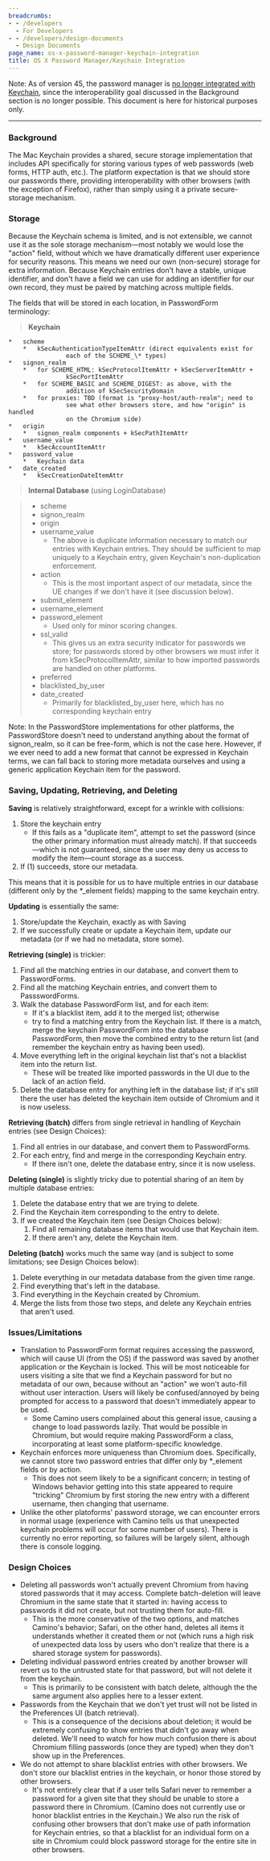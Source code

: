 ```yaml
---
breadcrumbs:
- - /developers
  - For Developers
- - /developers/design-documents
  - Design Documents
page_name: os-x-password-manager-keychain-integration
title: OS X Password Manager/Keychain Integration
---
```


Note: As of version 45, the password manager is [no longer integrated with
Keychain](https://code.google.com/p/chromium/issues/detail), since the
interoperability goal discussed in the Background section is no longer possible.
This document is here for historical purposes only.

---

### Background

The Mac Keychain provides a shared, secure storage implementation that includes
API specifically for storing various types of web passwords (web forms, HTTP
auth, etc.). The platform expectation is that we should store our passwords
there, providing interoperability with other browsers (with the exception of
Firefox), rather than simply using it a private secure-storage mechanism.

### Storage

Because the Keychain schema is limited, and is not extensible, we cannot use it
as the sole storage mechanism—most notably we would lose the "action" field,
without which we have dramatically different user experience for security
reasons. This means we need our own (non-secure) storage for extra information.
Because Keychain entries don't have a stable, unique identifier, and don't have
a field we can use for adding an identifier for our own record, they must be
paired by matching across multiple fields.

The fields that will be stored in each location, in PasswordForm terminology:

> **Keychain**

    *   scheme
        *   kSecAuthenticationTypeItemAttr (direct equivalents exist for
                    each of the SCHEME_\* types)
    *   signon_realm
        *   for SCHEME_HTML: kSecProtocolItemAttr + kSecServerItemAttr +
                    kSecPortItemAttr
        *   for SCHEME_BASIC and SCHEME_DIGEST: as above, with the
                    addition of kSecSecurityDomain
        *   for proxies: TBD (format is "proxy-host/auth-realm"; need to
                    see what other browsers store, and how "origin" is handled
                    on the Chromium side)
    *   origin
        *   signon_realm components + kSecPathItemAttr
    *   username_value
        *   kSecAccountItemAttr
    *   password_value
        *   Keychain data
    *   date_created
        *   kSecCreationDateItemAttr

> **Internal Database** (using LoginDatabase)

> *   scheme
> *   signon_realm
> *   origin
> *   username_value
>     *   The above is duplicate information necessary to match our
                  entries with Keychain entries. They should be sufficient to
                  map uniquely to a Keychain entry, given Keychain's
                  non-duplication enforcement.
> *   action
>     *   This is the most important aspect of our metadata, since the
                  UE changes if we don't have it (see discussion below).
> *   submit_element
> *   username_element
> *   password_element
>     *   Used only for minor scoring changes.
> *   ssl_valid
>     *   This gives us an extra security indicator for passwords we
                  store; for passwords stored by other browsers we must infer it
                  from kSecProtocolItemAttr, similar to how imported passwords
                  are handled on other platforms.
> *   preferred
> *   blacklisted_by_user
> *   date_created
>     *   Primarily for blacklisted_by_user here, which has no
                  corresponding keychain entry

Note: In the PasswordStore implementations for other platforms, the
PasswordStore doesn't need to understand anything about the format of
signon_realm, so it can be free-form, which is not the case here. However, if we
ever need to add a new format that cannot be expressed in Keychain terms, we can
fall back to storing more metadata ourselves and using a generic application
Keychain item for the password.

### Saving, Updating, Retrieving, and Deleting

**Saving** is relatively straightforward, except for a wrinkle with collisions:

1.  Store the keychain entry
    *   If this fails as a "duplicate item", attempt to set the password
                (since the other primary information must already match). If
                that succeeds—which is not guaranteed, since the user may deny
                us access to modify the item—count storage as a success.
2.  If (1) succeeds, store our metadata.

This means that it is possible for us to have multiple entries in our database
(different only by the \*_element fields) mapping to the same keychain entry.

**Updating** is essentially the same:

1.  Store/update the Keychain, exactly as with Saving
2.  If we successfully create or update a Keychain item, update our
            metadata (or if we had no metadata, store some).

**Retrieving (single)** is trickier:

1.  Find all the matching entries in our database, and convert them to
            PasswordForms.
2.  Find all the matching Keychain entries, and convert them to
            PassswordForms.
3.  Walk the database PasswordForm list, and for each item:
    *   If it's a blacklist item, add it to the merged list; otherwise
    *   try to find a matching entry from the Keychain list. If there is
                a match, merge the keychain PasswordForm into the database
                PasswordForm, then move the combined entry to the return list
                (and remember the keychain entry as having been used).
4.  Move everything left in the original keychain list that's not a
            blacklist item into the return list.
    *   These will be treated like imported passwords in the UI due to
                the lack of an action field.
5.  Delete the database entry for anything left in the database list; if
            it's still there the user has deleted the keychain item outside of
            Chromium and it is now useless.

**Retrieving (batch)** differs from single retrieval in handling of Keychain
entries (see Design Choices):

1.  Find all entries in our database, and convert them to PasswordForms.
2.  For each entry, find and merge in the corresponding Keychain entry.
    *   If there isn't one, delete the database entry, since it is now
                useless.

**Deleting (single)** is slightly tricky due to potential sharing of an item by
multiple database entries:

1.  Delete the database entry that we are trying to delete.
2.  Find the Keychain item corresponding to the entry to delete.
3.  If we created the Keychain item (see Design Choices below):
    1.  Find all remaining database items that would use that Keychain
                item.
    2.  If there aren't any, delete the Keychain item.

**Deleting (batch)** works much the same way (and is subject to some
limitations; see Design Choices below):

1.  Delete everything in our metadata database from the given time
            range.
2.  Find everything that's left in the database.
3.  Find everything in the Keychain created by Chromium.
4.  Merge the lists from those two steps, and delete any Keychain
            entries that aren't used.

### Issues/Limitations

*   Translation to PasswordForm format requires accessing the password,
            which will cause UI (from the OS) if the password was saved by
            another application or the Keychain is locked. This will be most
            noticeable for users visiting a site that we find a Keychain
            password for but no metadata of our own, because without an "action"
            we won't auto-fill without user interaction. Users will likely be
            confused/annoyed by being prompted for access to a password that
            doesn't immediately appear to be used.
    *   Some Camino users complained about this general issue, causing a
                change to load passwords lazily. That would be possible in
                Chromium, but would require making PasswordForm a class,
                incorporating at least some platform-specific knowledge.
*   Keychain enforces more uniqueness than Chromium does. Specifically,
            we cannot store two password entries that differ only by \*_element
            fields or by action.
    *   This does not seem likely to be a significant concern; in
                testing of Windows behavior getting into this state appeared to
                require "tricking" Chromium by first storing the new entry with
                a different username, then changing that username.
*   Unlike the other platoforms' password storage, we can encounter
            errors in normal usage (experience with Camino tells us that
            unexpected keychain problems will occur for some number of users).
            There is currently no error reporting, so failures will be largely
            silent, although there is console logging.

### Design Choices

*   Deleting all passwords won't actually prevent Chromium from having
            stored passwords that it may access. Complete batch-deletion will
            leave Chromium in the same state that it started in: having access
            to passwords it did not create, but not trusting them for auto-fill.
    *   This is the more conservative of the two options, and matches
                Camino's behavior; Safari, on the other hand, deletes all items
                it understands whether it created them or not (which runs a high
                risk of unexpected data loss by users who don't realize that
                there is a shared storage system for passwords).
*   Deleting individual password entries created by another browser will
            revert us to the untrusted state for that password, but will not
            delete it from the keychain.
    *   This is primarily to be consistent with batch delete, although
                the the same argument also applies here to a lesser extent.
*   Passwords from the Keychain that we don't yet trust will not be
            listed in the Preferences UI (batch retrieval).
    *   This is a consequence of the decisions about deletion; it would
                be extremely confusing to show entries that didn't go away when
                deleted. We'll need to watch for how much confusion there is
                about Chromium filling passwords (once they are typed) when they
                don't show up in the Preferences.
*   We do not attempt to share blacklist entries with other browsers. We
            don't store our blacklist entries in the keychain, or honor those
            stored by other browsers.
    *   It's not entirely clear that if a user tells Safari never to
                remember a password for a given site that they should be unable
                to store a password there in Chromium. (Camino does not
                currently use or honor blacklist entries in the Keychain.) We
                also run the risk of confusing other browsers that don't make
                use of path information for Keychain entries, so that a
                blacklist for an individual form on a site in Chromium could
                block password storage for the entire site in other browsers.